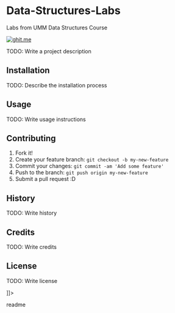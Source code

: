 # Data-Structures-Labs
Labs from UMM Data Structures Course

[![ghit.me](https://ghit.me/badge.svg?repo=perfettiful/Data-Structures-Labs)](https://ghit.me/repo/perfettiful/Data-Structures-Labs)

<snippet>
  <content>
  <![CDATA[# ${1:Project Name}
  
TODO: Write a project description

## Installation

TODO: Describe the installation process

## Usage

TODO: Write usage instructions

## Contributing

1. Fork it!
2. Create your feature branch: `git checkout -b my-new-feature`
3. Commit your changes: `git commit -am 'Add some feature'`
4. Push to the branch: `git push origin my-new-feature`
5. Submit a pull request :D

## History

TODO: Write history

## Credits

TODO: Write credits

## License

TODO: Write license

]]></content>

  <tabTrigger>readme</tabTrigger>
</snippet>
